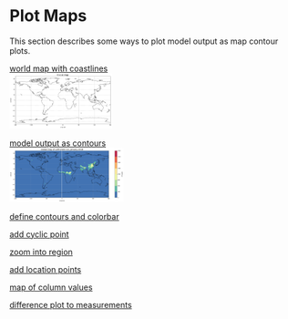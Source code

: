# Plot Maps

This section describes some ways to plot model output as map contour plots.

[world map with coastlines <br/> <img src="jupyter_notebook_examples/plot_map_basic_files/plot_map_basic_5_0.png" width="180px">](jupyter_notebook_examples/plot_map_basic.md)

[model output as contours <br/> <img src="jupyter_notebook_examples/plot_map_basic_co_files/plot_map_basic_co_9_0.png" width="200px">](jupyter_notebook_examples/plot_map_basic_co.md) 

[define contours and colorbar](https://nbviewer.jupyter.org/github/NCAR/CAM-chem/blob/master/docs/jupyter_notebook_examples/plot_map.ipynb) 

[add cyclic point](https://nbviewer.jupyter.org/github/NCAR/CAM-chem/blob/master/docs/jupyter_notebook_examples/plot_map.ipynb) 

[zoom into region](https://nbviewer.jupyter.org/github/NCAR/CAM-chem/blob/master/docs/jupyter_notebook_examples/plot_map.ipynb) 

[add location points](https://nbviewer.jupyter.org/github/NCAR/CAM-chem/blob/master/docs/jupyter_notebook_examples/plot_map.ipynb) 

[map of column values]()

[difference plot to measurements]()

